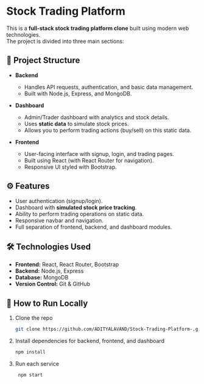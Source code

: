 # Stock Trading Platform

This is a **full-stack stock trading platform clone** built using modern web technologies.  
The project is divided into three main sections:

## 🚀 Project Structure
- **Backend**  
  - Handles API requests, authentication, and basic data management.  
  - Built with Node.js, Express, and MongoDB.  

- **Dashboard**  
  - Admin/Trader dashboard with analytics and stock details.  
  - Uses **static data** to simulate stock prices.  
  - Allows you to perform trading actions (buy/sell) on this static data.  

- **Frontend**  
  - User-facing interface with signup, login, and trading pages.  
  - Built using React (with React Router for navigation).  
  - Responsive UI styled with Bootstrap.  

## ⚙️ Features
- User authentication (signup/login).  
- Dashboard with **simulated stock price tracking**.  
- Ability to perform trading operations on static data.  
- Responsive navbar and navigation.  
- Full separation of frontend, backend, and dashboard modules.  

## 🛠️ Technologies Used
- **Frontend:** React, React Router, Bootstrap
- **Backend:** Node.js, Express  
- **Database:** MongoDB  
- **Version Control:** Git & GitHub  

## 📂 How to Run Locally
1. Clone the repo  
   ```bash
   git clone https://github.com/ADITYALAVAND/Stock-Trading-Platform-.git

2. Install dependencies for backend, frontend, and dashboard
   ```bash
   npm install

3. Run each service
   ```bash
    npm start

